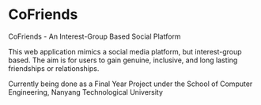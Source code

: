 # CoFriends 

CoFriends - An Interest-Group Based Social Platform

This web application mimics a social media platform, but interest-group based.
The aim is for users to gain genuine, inclusive, and long lasting friendships or relationships.

Currently being done as a Final Year Project under the School of Computer Engineering, Nanyang Technological University
